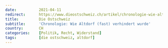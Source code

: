 ```yaml
---
date:          2021-04-11
redirect:      https://www.dieostschweiz.ch/artikel/chronologie-wie-altdorf-fast-verhindert-wurde-wga1A1j
title:         Die Ostschweiz
subtitle:      'Chronologie: Wie Altdorf (fast) verhindert wurde'
country:       CH
categories:    [Politik, Recht, Widerstand]
tags:          [die ostschweiz, altdorf]
---
```

